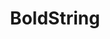---
title: BoldString
position: 1.1
type: ""
description: Surrounds the string with the 'b' rich text tag

parameters:
  - name: string <em>s</em>
    content: The string to surround with the rich text tag

content_markdown: |-
  Returns the original string but surrounded with the **b** tag.

right_code_blocks:
  - title: Example
    language: csharp
    code_block: |-
      string myBoldString = IDCUtils.BoldString("Hello World!");
---